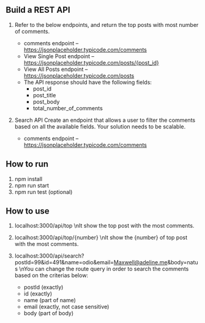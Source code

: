 ## Build a REST API


1. Refer to the below endpoints, and return the top posts with most number of comments. 
	- comments endpoint – https://jsonplaceholder.typicode.com/comments
	-  View Single Post endpoint – https://jsonplaceholder.typicode.com/posts/{post_id}
	-  View All Posts endpoint – https://jsonplaceholder.typicode.com/posts
	- The API response should have the following fields: 
		- post_id 
		- post_title
		- post_body 
		- total_number_of_comments


2. Search API 
Create an endpoint that allows a user to filter the comments based on all the available fields. Your solution needs to be scalable. 
	- comments endpoint – https://jsonplaceholder.typicode.com/comments

## How to run

1. npm install
2. npm run start
3. npm run test (optional)

## How to use

1. localhost:3000/api/top
\nIt show the top post with the most comments.

2. localhost:3000/api/top/{number}
\nIt show the {number} of top post with the most comments.

3. localhost:3000/api/search?postId=99&id=491&name=odio&email=Maxwell@adeline.me&body=natus
\nYou can change the route query in order to search the comments based on the criterias below:
    - postId (exactly)
    - id (exactly)
    - name (part of name)
    - email (exactly, not case sensitive)
    - body (part of body)